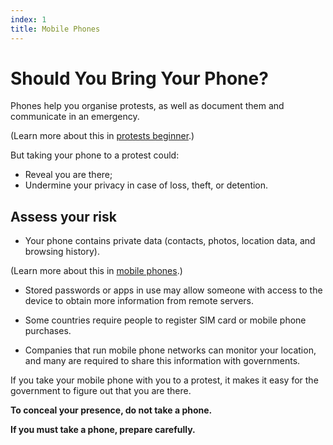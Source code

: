 ```yaml
---
index: 1
title: Mobile Phones
---
```

# Should You Bring Your Phone?

Phones help you organise protests, as well as document them and communicate in an emergency.

(Learn more about this in [protests beginner](umbrella://operations/protests/beginner).)

But taking your phone to a protest could: 

*	Reveal you are there;
*	Undermine your privacy in case of loss, theft, or detention. 

## Assess your risk

*	Your phone contains private data (contacts, photos, location data, and browsing history). 

(Learn more about this in [mobile phones](umbrella://communications/mobile-phones/beginner).)

*	Stored passwords or apps in use may allow someone with access to the device to obtain more information from remote servers. 

*	Some countries require people to register SIM card or mobile phone purchases. 

*	Companies that run mobile phone networks can monitor your location, and many are required to share this information with governments.

If you take your mobile phone with you to a protest, it makes it easy for the government to figure out that you are there. 

**To conceal your presence, do not take a phone.**

**If you must take a phone, prepare carefully.**